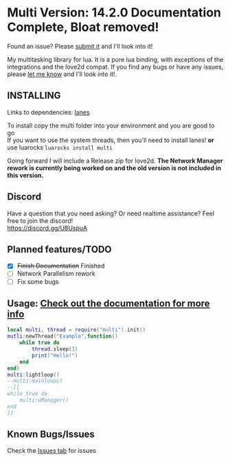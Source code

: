 # Multi Version: 14.2.0 Documentation Complete, Bloat removed!

Found an issue? Please [submit it](https://github.com/rayaman/multi/issues) and I'll look into it!

My multitasking library for lua. It is a pure lua binding, with exceptions of the integrations and the love2d compat. If you find any bugs or have any issues, please [let me know](https://github.com/rayaman/multi/issues) and I'll look into it!.

INSTALLING
----------
Links to dependencies:
[lanes](https://github.com/LuaLanes/lanes)

To install copy the multi folder into your environment and you are good to go</br>
If you want to use the system threads, then you'll need to install lanes!
**or** use luarocks `luarocks install multi`

Going forward I will include a Release zip for love2d.
**The Network Manager rework is currently being worked on and the old version is not included in this version.**

Discord
-------
Have a question that you need asking? Or need realtime assistance? Feel free to join the discord!</br>
https://discord.gg/U8UspuA</br>

Planned features/TODO
---------------------
- [x] ~~Finish Documentation~~ Finished
- [ ] Network Parallelism rework
- [ ] Fix some bugs

Usage: [Check out the documentation for more info](https://github.com/rayaman/multi/blob/master/Documentation.md)</br>
-----
```lua
local multi, thread = require("multi").init()
mutli:newThread("Example",function()
    while true do
        thread.sleep(1)
        print("Hello!")
    end
end)
multi:lightloop()
--multi:mainloop()
--[[
while true do
    multi:uManager()
end
]]
```

Known Bugs/Issues
-----------------
Check the [Issues tab](https://github.com/rayaman/multi/issues) for issues
